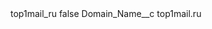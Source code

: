 <?xml version="1.0" encoding="UTF-8"?>
<CustomMetadata xmlns="http://soap.sforce.com/2006/04/metadata" xmlns:xsi="http://www.w3.org/2001/XMLSchema-instance" xmlns:xsd="http://www.w3.org/2001/XMLSchema">
    <label>top1mail_ru</label>
    <protected>false</protected>
    <values>
        <field>Domain_Name__c</field>
        <value xsi:type="xsd:string">top1mail.ru</value>
    </values>
</CustomMetadata>
